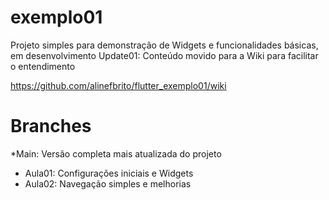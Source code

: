 # exemplo01
 Projeto simples para demonstração de Widgets e funcionalidades básicas, em desenvolvimento
 Update01: Conteúdo movido para a Wiki para facilitar o entendimento

https://github.com/alinefbrito/flutter_exemplo01/wiki

# Branches
*Main: Versão completa mais atualizada do projeto
* Aula01: Configurações iniciais e Widgets
* Aula02: Navegação simples e melhorias


